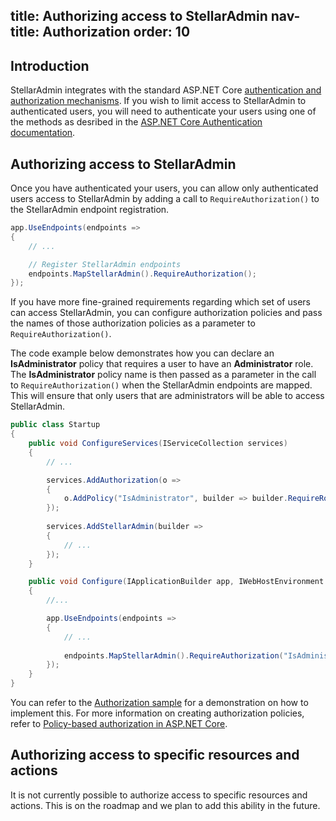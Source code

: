 title: Authorizing access to StellarAdmin
nav-title: Authorization
order: 10
---

## Introduction

StellarAdmin integrates with the standard ASP.NET Core [authentication and authorization mechanisms](https://docs.microsoft.com/en-us/aspnet/core/security/). If you wish to limit access to StellarAdmin to authenticated users, you will need to authenticate your users using one of the methods as desribed in the [ASP.NET Core Authentication documentation](https://docs.microsoft.com/en-us/aspnet/core/security/authentication/).

## Authorizing access to StellarAdmin

Once you have authenticated your users, you can allow only authenticated users access to StellarAdmin by adding a call to `RequireAuthorization()` to the StellarAdmin endpoint registration.

```cs
app.UseEndpoints(endpoints =>
{
    // ...

    // Register StellarAdmin endpoints
    endpoints.MapStellarAdmin().RequireAuthorization();
});
```

If you have more fine-grained requirements regarding which set of users can access StellarAdmin, you can configure authorization policies and pass the names of those authorization policies as a parameter to `RequireAuthorization()`. 

The code example below demonstrates how you can declare an **IsAdministrator** policy that requires a user to have an **Administrator** role. The **IsAdministrator** policy name is then passed as a parameter in the call to `RequireAuthorization()` when the StellarAdmin endpoints are mapped. This will ensure that only users that are administrators will be able to access StellarAdmin.

```cs
public class Startup
{
    public void ConfigureServices(IServiceCollection services)
    {
        // ...

        services.AddAuthorization(o =>
        {
            o.AddPolicy("IsAdministrator", builder => builder.RequireRole("Administrator"));
        });
        
        services.AddStellarAdmin(builder =>
        {
            // ...
        });
    }

    public void Configure(IApplicationBuilder app, IWebHostEnvironment env)
    {
        //...

        app.UseEndpoints(endpoints =>
        {
            // ...
            
            endpoints.MapStellarAdmin().RequireAuthorization("IsAdministrator");
        });
    }
}
```

You can refer to the [Authorization sample](https://github.com/stellar-admin/samples/tree/master/Authorization) for a demonstration on how to implement this. For more information on creating authorization policies, refer to [Policy-based authorization in ASP.NET Core](https://docs.microsoft.com/en-us/aspnet/core/security/authorization/policies).

## Authorizing access to specific resources and actions

It is not currently possible to authorize access to specific resources and actions. This is on the roadmap and we plan to add this ability in the future.